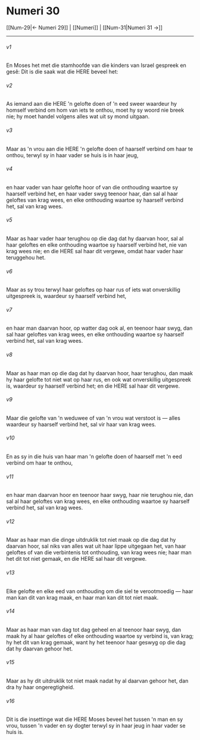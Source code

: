 # Numeri 30

[[Num-29|← Numeri 29]] | [[Numeri]] | [[Num-31|Numeri 31 →]]
***

###### v1
En Moses het met die stamhoofde van die kinders van Israel gespreek en gesê: Dit is die saak wat die HERE beveel het: 
###### v2
As iemand aan die HERE 'n gelofte doen of 'n eed sweer waardeur hy homself verbind om hom van iets te onthou, moet hy sy woord nie breek nie; hy moet handel volgens alles wat uit sy mond uitgaan. 
###### v3
Maar as 'n vrou aan die HERE 'n gelofte doen of haarself verbind om haar te onthou, terwyl sy in haar vader se huis is in haar jeug, 
###### v4
en haar vader van haar gelofte hoor of van die onthouding waartoe sy haarself verbind het, en haar vader swyg teenoor haar, dan sal al haar geloftes van krag wees, en elke onthouding waartoe sy haarself verbind het, sal van krag wees. 
###### v5
Maar as haar vader haar terughou op die dag dat hy daarvan hoor, sal al haar geloftes en elke onthouding waartoe sy haarself verbind het, nie van krag wees nie; en die HERE sal haar dit vergewe, omdat haar vader haar teruggehou het. 
###### v6
Maar as sy trou terwyl haar geloftes op haar rus of iets wat onverskillig uitgespreek is, waardeur sy haarself verbind het, 
###### v7
en haar man daarvan hoor, op watter dag ook al, en teenoor haar swyg, dan sal haar geloftes van krag wees, en elke onthouding waartoe sy haarself verbind het, sal van krag wees. 
###### v8
Maar as haar man op die dag dat hy daarvan hoor, haar terughou, dan maak hy haar gelofte tot niet wat op haar rus, en ook wat onverskillig uitgespreek is, waardeur sy haarself verbind het; en die HERE sal haar dit vergewe. 
###### v9
Maar die gelofte van 'n weduwee of van 'n vrou wat verstoot is — alles waardeur sy haarself verbind het, sal vir haar van krag wees. 
###### v10
En as sy in die huis van haar man 'n gelofte doen of haarself met 'n eed verbind om haar te onthou, 
###### v11
en haar man daarvan hoor en teenoor haar swyg, haar nie terughou nie, dan sal al haar geloftes van krag wees, en elke onthouding waartoe sy haarself verbind het, sal van krag wees. 
###### v12
Maar as haar man die dinge uitdruklik tot niet maak op die dag dat hy daarvan hoor, sal niks van alles wat uit haar lippe uitgegaan het, van haar geloftes of van die verbintenis tot onthouding, van krag wees nie; haar man het dit tot niet gemaak, en die HERE sal haar dit vergewe. 
###### v13
Elke gelofte en elke eed van onthouding om die siel te verootmoedig — haar man kan dit van krag maak, en haar man kan dit tot niet maak. 
###### v14
Maar as haar man van dag tot dag geheel en al teenoor haar swyg, dan maak hy al haar geloftes of elke onthouding waartoe sy verbind is, van krag; hy het dit van krag gemaak, want hy het teenoor haar geswyg op die dag dat hy daarvan gehoor het. 
###### v15
Maar as hy dit uitdruklik tot niet maak nadat hy al daarvan gehoor het, dan dra hy haar ongeregtigheid. 
###### v16
Dit is die insettinge wat die HERE Moses beveel het tussen 'n man en sy vrou, tussen 'n vader en sy dogter terwyl sy in haar jeug in haar vader se huis is. 
